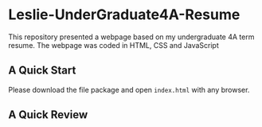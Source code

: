 # Leslie-UnderGraduate4A-Resume

This repository presented a webpage based on my undergraduate 4A term resume. The webpage was coded in HTML, CSS and JavaScript

## A Quick Start

Please download the file package and open ```index.html``` with any browser.

## A Quick Review

